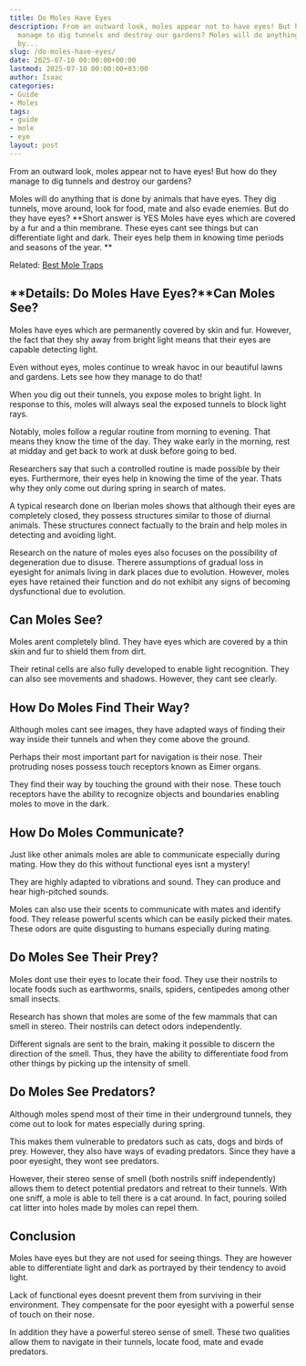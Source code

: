 ```yaml
---
title: Do Moles Have Eyes
description: From an outward look, moles appear not to have eyes! But how do they
  manage to dig tunnels and destroy our gardens? Moles will do anything that is done
  by...
slug: /do-moles-have-eyes/
date: 2025-07-10 00:00:00+00:00
lastmod: 2025-07-10 00:00:00+03:00
author: Isaac
categories:
- Guide
- Moles
tags:
- guide
- mole
- eye
layout: post
---
```

From an outward look, moles appear not to have eyes! But how do they manage to dig tunnels and destroy our gardens?

Moles will do anything that is done by animals that have eyes. They dig tunnels, move around, look for food, mate and also evade enemies. But do they have eyes? **Short answer is YES Moles have eyes which are covered by a fur and a thin membrane. These eyes cant see things but can differentiate light and dark. Their eyes help them in knowing time periods and seasons of the year. **

Related: [Best Mole Traps](https://pestpolicy.com/best-mole-traps/)

##  **Details: Do Moles Have Eyes?**Can Moles See?

Moles have eyes which are permanently covered by skin and fur. However, the fact that they shy away from bright light means that their eyes are capable detecting light.

Even without eyes, moles continue to wreak havoc in our beautiful lawns and gardens. Lets see how they manage to do that!

When you dig out their tunnels, you expose moles to bright light. In response to this, moles will always seal the exposed tunnels to block light rays.

Notably, moles follow a regular routine from morning to evening. That means they know the time of the day. They wake early in the morning, rest at midday and get back to work at dusk before going to bed.

Researchers say that such a controlled routine is made possible by their eyes. Furthermore, their eyes help in knowing the time of the year. Thats why they only come out during spring in search of mates.

A typical research done on Iberian moles shows that although their eyes are completely closed, they possess structures similar to those of diurnal animals. These structures connect factually to the brain and help moles in detecting and avoiding light.

Research on the nature of moles eyes also focuses on the possibility of degeneration due to disuse. Therere assumptions of gradual loss in eyesight for animals living in dark places due to evolution. However, moles eyes have retained their function and do not exhibit any signs of becoming dysfunctional due to evolution.

##  **Can Moles See?**

Moles arent completely blind. They have eyes which are covered by a thin skin and fur to shield them from dirt.

Their retinal cells are also fully developed to enable light recognition. They can also see movements and shadows. However, they cant see clearly.

##  **How Do Moles Find Their Way?**

Although moles cant see images, they have adapted ways of finding their way inside their tunnels and when they come above the ground.

Perhaps their most important part for navigation is their nose. Their protruding noses possess touch receptors known as Eimer organs.

They find their way by touching the ground with their nose. These touch receptors have the ability to recognize objects and boundaries enabling moles to move in the dark.

##  **How Do Moles Communicate?**

Just like other animals moles are able to communicate especially during mating. How they do this without functional eyes isnt a mystery!

They are highly adapted to vibrations and sound. They can produce and hear high-pitched sounds.

Moles can also use their scents to communicate with mates and identify food. They release powerful scents which can be easily picked their mates. These odors are quite disgusting to humans especially during mating.

##  **Do Moles See Their Prey?**

Moles dont use their eyes to locate their food. They use their nostrils to locate foods such as earthworms, snails, spiders, centipedes among other small insects.

Research has shown that moles are some of the few mammals that can smell in stereo. Their nostrils can detect odors independently.

Different signals are sent to the brain, making it possible to discern the direction of the smell. Thus, they have the ability to differentiate food from other things by picking up the intensity of smell.

##  **Do Moles See Predators?**

Although moles spend most of their time in their underground tunnels, they come out to look for mates especially during spring.

This makes them vulnerable to predators such as cats, dogs and birds of prey. However, they also have ways of evading predators. Since they have a poor eyesight, they wont see predators.

However, their stereo sense of smell (both nostrils sniff independently) allows them to detect potential predators and retreat to their tunnels. With one sniff, a mole is able to tell there is a cat around. In fact, pouring soiled cat litter into holes made by moles can repel them.

##  **Conclusion**

Moles have eyes but they are not used for seeing things. They are however able to differentiate light and dark as portrayed by their tendency to avoid light.

Lack of functional eyes doesnt prevent them from surviving in their environment. They compensate for the poor eyesight with a powerful sense of touch on their nose.

In addition they have a powerful stereo sense of smell. These two qualities allow them to navigate in their tunnels, locate food, mate and evade predators.
